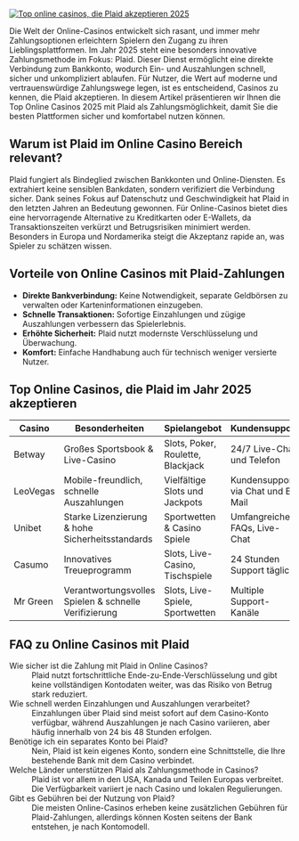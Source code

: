 [![Top online casinos, die Plaid akzeptieren 2025](https://123-caf.pages.dev/gitsignup.png)](https://vrmoo.ru/Bt82HjjY)

<p>Die Welt der Online-Casinos entwickelt sich rasant, und immer mehr Zahlungsoptionen erleichtern Spielern den Zugang zu ihren Lieblingsplattformen. Im Jahr 2025 steht eine besonders innovative Zahlungsmethode im Fokus: Plaid. Dieser Dienst ermöglicht eine direkte Verbindung zum Bankkonto, wodurch Ein- und Auszahlungen schnell, sicher und unkompliziert ablaufen. Für Nutzer, die Wert auf moderne und vertrauenswürdige Zahlungswege legen, ist es entscheidend, Casinos zu kennen, die Plaid akzeptieren. In diesem Artikel präsentieren wir Ihnen die Top Online Casinos 2025 mit Plaid als Zahlungsmöglichkeit, damit Sie die besten Plattformen sicher und komfortabel nutzen können.</p>  <h2>Warum ist Plaid im Online Casino Bereich relevant?</h2> <p>Plaid fungiert als Bindeglied zwischen Bankkonten und Online-Diensten. Es extrahiert keine sensiblen Bankdaten, sondern verifiziert die Verbindung sicher. Dank seines Fokus auf Datenschutz und Geschwindigkeit hat Plaid in den letzten Jahren an Bedeutung gewonnen. Für Online-Casinos bietet dies eine hervorragende Alternative zu Kreditkarten oder E-Wallets, da Transaktionszeiten verkürzt und Betrugsrisiken minimiert werden. Besonders in Europa und Nordamerika steigt die Akzeptanz rapide an, was Spieler zu schätzen wissen.</p>  <h2>Vorteile von Online Casinos mit Plaid-Zahlungen</h2> <ul>   <li><strong>Direkte Bankverbindung:</strong> Keine Notwendigkeit, separate Geldbörsen zu verwalten oder Karteninformationen einzugeben.</li>   <li><strong>Schnelle Transaktionen:</strong> Sofortige Einzahlungen und zügige Auszahlungen verbessern das Spielerlebnis.</li>   <li><strong>Erhöhte Sicherheit:</strong> Plaid nutzt modernste Verschlüsselung und Überwachung.</li>   <li><strong>Komfort:</strong> Einfache Handhabung auch für technisch weniger versierte Nutzer.</li> </ul>  <h2>Top Online Casinos, die Plaid im Jahr 2025 akzeptieren</h2> <table>   <thead>     <tr>       <th>Casino</th>       <th>Besonderheiten</th>       <th>Spielangebot</th>       <th>Kundensupport</th>     </tr>   </thead>   <tbody>     <tr>       <td>Betway</td>       <td>Großes Sportsbook & Live-Casino</td>       <td>Slots, Poker, Roulette, Blackjack</td>       <td>24/7 Live-Chat und Telefon</td>     </tr>     <tr>       <td>LeoVegas</td>       <td>Mobile-freundlich, schnelle Auszahlungen</td>       <td>Vielfältige Slots und Jackpots</td>       <td>Kundensupport via Chat und E-Mail</td>     </tr>     <tr>       <td>Unibet</td>       <td>Starke Lizenzierung & hohe Sicherheitsstandards</td>       <td>Sportwetten & Casino Spiele</td>       <td>Umfangreiche FAQs, Live-Chat</td>     </tr>     <tr>       <td>Casumo</td>       <td>Innovatives Treueprogramm</td>       <td>Slots, Live-Casino, Tischspiele</td>       <td>24 Stunden Support täglich</td>     </tr>     <tr>       <td>Mr Green</td>       <td>Verantwortungsvolles Spielen & schnelle Verifizierung</td>       <td>Slots, Live-Spiele, Sportwetten</td>       <td>Multiple Support-Kanäle</td>     </tr>   </tbody> </table>  <h2>FAQ zu Online Casinos mit Plaid</h2> <dl>   <dt>Wie sicher ist die Zahlung mit Plaid in Online Casinos?</dt>   <dd>Plaid nutzt fortschrittliche Ende-zu-Ende-Verschlüsselung und gibt keine vollständigen Kontodaten weiter, was das Risiko von Betrug stark reduziert.</dd>    <dt>Wie schnell werden Einzahlungen und Auszahlungen verarbeitet?</dt>   <dd>Einzahlungen über Plaid sind meist sofort auf dem Casino-Konto verfügbar, während Auszahlungen je nach Casino variieren, aber häufig innerhalb von 24 bis 48 Stunden erfolgen.</dd>    <dt>Benötige ich ein separates Konto bei Plaid?</dt>   <dd>Nein, Plaid ist kein eigenes Konto, sondern eine Schnittstelle, die Ihre bestehende Bank mit dem Casino verbindet.</dd>    <dt>Welche Länder unterstützen Plaid als Zahlungsmethode in Casinos?</dt>   <dd>Plaid ist vor allem in den USA, Kanada und Teilen Europas verbreitet. Die Verfügbarkeit variiert je nach Casino und lokalen Regulierungen.</dd>    <dt>Gibt es Gebühren bei der Nutzung von Plaid?</dt>   <dd>Die meisten Online-Casinos erheben keine zusätzlichen Gebühren für Plaid-Zahlungen, allerdings können Kosten seitens der Bank entstehen, je nach Kontomodell.</dd> </dl>